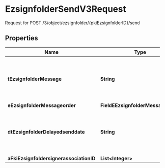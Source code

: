 

# EzsignfolderSendV3Request

Request for POST /3/object/ezsignfolder/{pkiEzsignfolderID}/send

## Properties

| Name | Type | Description | Notes |
|------------ | ------------- | ------------- | -------------|
|**tEzsignfolderMessage** | **String** | A custom text message that will be added to the email sent. |  [optional] |
|**eEzsignfolderMessageorder** | **FieldEEzsignfolderMessageorder** |  |  [optional] |
|**dtEzsignfolderDelayedsenddate** | **String** | The date and time at which the Ezsignfolder will be sent in the future. |  [optional] |
|**aFkiEzsignfoldersignerassociationID** | **List&lt;Integer&gt;** |  |  |



